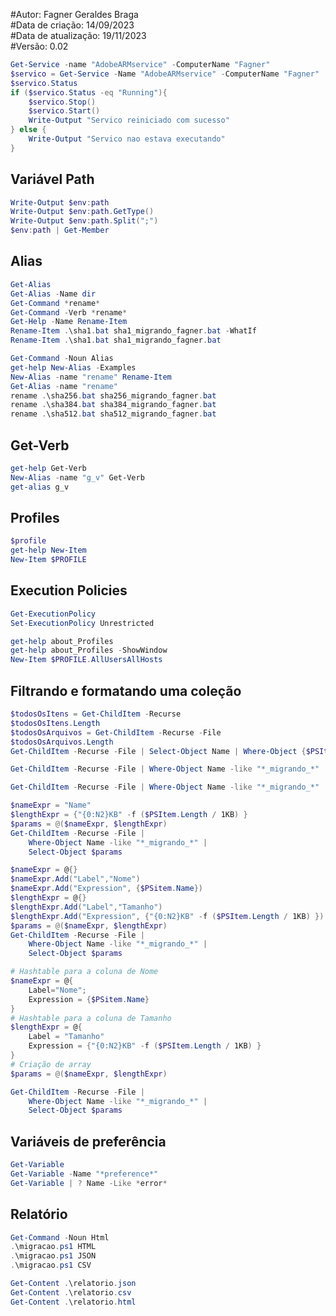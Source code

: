#Autor: Fagner Geraldes Braga  
#Data de criação: 14/09/2023    
#Data de atualização: 19/11/2023  
#Versão: 0.02  

```powershell
Get-Service -name "AdobeARMservice" -ComputerName "Fagner"
$servico = Get-Service -Name "AdobeARMservice" -ComputerName "Fagner"
$servico.Status
if ($servico.Status -eq "Running"){
    $servico.Stop()
    $servico.Start()
    Write-Output "Servico reiniciado com sucesso"
} else {
    Write-Output "Servico nao estava executando"
}
```
## Variável Path
```powershell
Write-Output $env:path
Write-Output $env:path.GetType()
Write-Output $env:path.Split(";")
$env:path | Get-Member
```
## Alias
```powershell
Get-Alias
Get-Alias -Name dir
Get-Command *rename*
Get-Command -Verb *rename*
Get-Help -Name Rename-Item
Rename-Item .\sha1.bat sha1_migrando_fagner.bat -WhatIf
Rename-Item .\sha1.bat sha1_migrando_fagner.bat
```
```powershell
Get-Command -Noun Alias
get-help New-Alias -Examples
New-Alias -name "rename" Rename-Item
Get-Alias -name "rename"
rename .\sha256.bat sha256_migrando_fagner.bat
rename .\sha384.bat sha384_migrando_fagner.bat
rename .\sha512.bat sha512_migrando_fagner.bat
```
## Get-Verb
```powershell
get-help Get-Verb
New-Alias -name "g_v" Get-Verb
get-alias g_v
```

## Profiles
```powershell
$profile
get-help New-Item
New-Item $PROFILE
```
## Execution Policies
```powershell
Get-ExecutionPolicy
Set-ExecutionPolicy Unrestricted
```
```powershell
get-help about_Profiles
get-help about_Profiles -ShowWindow
New-Item $PROFILE.AllUsersAllHosts
```

## Filtrando e formatando uma coleção
```powershell
$todosOsItens = Get-ChildItem -Recurse
$todosOsItens.Length
$todosOsArquivos = Get-ChildItem -Recurse -File
$todosOsArquivos.Length
Get-ChildItem -Recurse -File | Select-Object Name | Where-Object {$PSItem.Name -like "*_migrando_*"}
```
```powershell
Get-ChildItem -Recurse -File | Where-Object Name -like "*_migrando_*" | Select-Object Name, Length
```
```powershell
Get-ChildItem -Recurse -File | Where-Object Name -like "*_migrando_*" | Select-Object Name, {"{0:N2}KB" -f ($PSItem.Length / 1KB) }
```
```powershell
$nameExpr = "Name"
$lengthExpr = {"{0:N2}KB" -f ($PSItem.Length / 1KB) }
$params = @($nameExpr, $lengthExpr)
Get-ChildItem -Recurse -File | 
    Where-Object Name -like "*_migrando_*" | 
    Select-Object $params
```
```powershell
$nameExpr = @{}
$nameExpr.Add("Label","Nome")
$nameExpr.Add("Expression", {$PSitem.Name})
$lengthExpr = @{}
$lengthExpr.Add("Label","Tamanho")
$lengthExpr.Add("Expression", {"{0:N2}KB" -f ($PSItem.Length / 1KB) })
$params = @($nameExpr, $lengthExpr)
Get-ChildItem -Recurse -File | 
    Where-Object Name -like "*_migrando_*" | 
    Select-Object $params
```
```powershell
# Hashtable para a coluna de Nome
$nameExpr = @{
    Label="Nome";
    Expression = {$PSitem.Name}
}
# Hashtable para a coluna de Tamanho
$lengthExpr = @{
    Label = "Tamanho"
    Expression = {"{0:N2}KB" -f ($PSItem.Length / 1KB) }
}
# Criação de array
$params = @($nameExpr, $lengthExpr)

Get-ChildItem -Recurse -File | 
    Where-Object Name -like "*_migrando_*" | 
    Select-Object $params
```
## Variáveis de preferência
```powershell
Get-Variable
Get-Variable -Name "*preference*"
Get-Variable | ? Name -Like *error*
```
## Relatório
```powershell
Get-Command -Noun Html
.\migracao.ps1 HTML
.\migracao.ps1 JSON
.\migracao.ps1 CSV
```
```powershell
Get-Content .\relatorio.json
Get-Content .\relatorio.csv
Get-Content .\relatorio.html
```
